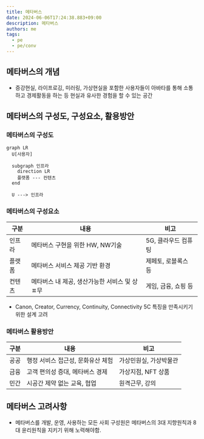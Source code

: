 ```yaml
---
title: 메타버스
date: 2024-06-06T17:24:38.883+09:00
description: 메타버스
authors: me
tags:
  - pe
  - pe/conv
---
```


## 메타버스의 개념

- 증강현실, 라이프로깅, 미러링, 가상현실을 포함한 사용자들이 아바타를 통해 소통하고 경제활동을 하는 등 현실과 유사한 경험을 할 수 있는 공간

## 메타버스의 구성도, 구성요소, 활용방안

### 메타버스의 구성도

```mermaid
graph LR
  U[사용자]

  subgraph 인프라
    direction LR
    플랫폼 --- 컨텐츠
  end

  U ---> 인프라
```

### 메타버스의 구성요소

| 구분   | 내용                                          | 비고                |
| ------ | --------------------------------------------- | ------------------- |
| 인프라 | 메타버스 구현을 위한 HW, NW기술               | 5G, 클라우드 컴퓨팅 |
| 플랫폼 | 메타버스 서비스 제공 기반 환경                | 제페토, 로블록스 등 |
| 컨텐츠 | 메타버스 내 제공, 생산가능한 서비스 및 상ㅍ무 | 게임, 금융, 쇼핑 등 |

- Canon, Creator, Currency, Continuity, Connectivity 5C 특징을 만족시키기 위한 설계 고려

### 메타버스 활용방안

| 구분 | 내용                              | 비고                   |
| ---- | --------------------------------- | ---------------------- |
| 공공 | 행정 서비스 접근성, 문화유산 체험 | 가상민원실, 가상박물관 |
| 금융 | 고객 편의성 증대, 메타버스 경제   | 가상지점, NFT 상품     |
| 민간 | 시공간 제약 없는 교육, 협업       | 원격근무, 강의         |

## 메타버스 고려사항

- 메타버스를 개발, 운영, 사용하는 모든 사회 구성원은 메타버스의 3대 지향원칙과 8대 윤리원칙을 지키기 위해 노력해야함.
